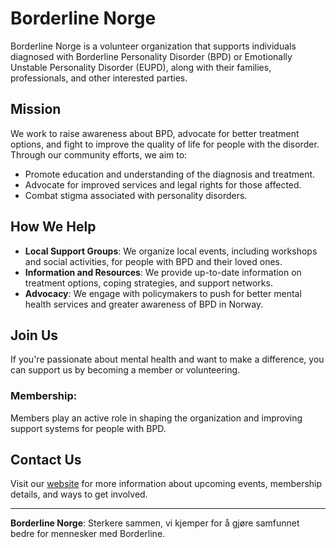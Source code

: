 # Borderline Norge

Borderline Norge is a volunteer organization that supports individuals diagnosed with Borderline Personality Disorder (BPD) or Emotionally Unstable Personality Disorder (EUPD), along with their families, professionals, and other interested parties.

## Mission
We work to raise awareness about BPD, advocate for better treatment options, and fight to improve the quality of life for people with the disorder. Through our community efforts, we aim to:

- Promote education and understanding of the diagnosis and treatment.
- Advocate for improved services and legal rights for those affected.
- Combat stigma associated with personality disorders.

## How We Help
- **Local Support Groups**: We organize local events, including workshops and social activities, for people with BPD and their loved ones.
- **Information and Resources**: We provide up-to-date information on treatment options, coping strategies, and support networks.
- **Advocacy**: We engage with policymakers to push for better mental health services and greater awareness of BPD in Norway.

## Join Us
If you're passionate about mental health and want to make a difference, you can support us by becoming a member or volunteering.

### Membership:
Members play an active role in shaping the organization and improving support systems for people with BPD. 

## Contact Us
Visit our [website](https://www.borderlinenorge.no/) for more information about upcoming events, membership details, and ways to get involved.

---

**Borderline Norge**: Sterkere sammen, vi kjemper for å gjøre samfunnet bedre for mennesker med Borderline.
